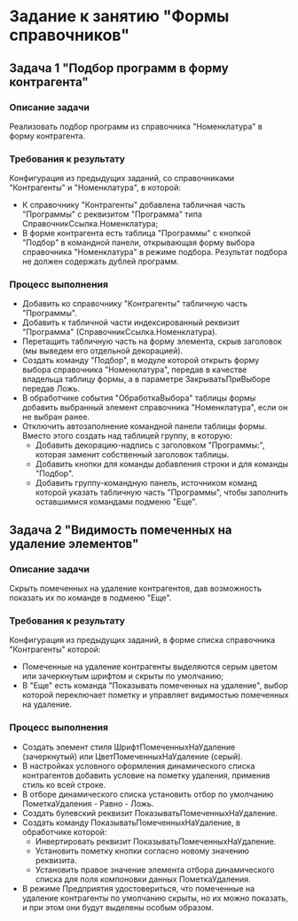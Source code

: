 # Задание к занятию "Формы справочников"

## Задача 1 "Подбор программ в форму контрагента"

### Описание задачи
Реализовать подбор программ из справочника "Номенклатура" в форму контрагента.

### Требования к результату

Конфигурация из предыдущих заданий, со справочниками "Контрагенты" и "Номенклатура", в которой:
* К справочнику "Контрагенты" добавлена табличная часть "Программы" с реквизитом "Программа" типа СправочникСсылка.Номенклатура;
* В форме контрагента есть таблица "Программы" с кнопкой "Подбор" в командной панели, открывающая форму выбора справочника "Номенклатура" в режиме подбора. Результат подбора не должен содержать дублей программ.

### Процесс выполнения

* Добавить ко справочнику "Контрагенты" табличную часть "Программы".
* Добавить к табличной части индексированный реквизит "Программа" (СправочникСсылка.Номенклатура).
* Перетащить табличную часть на форму элемента, скрыв заголовок (мы выведем его отдельной декорацией).
* Создать команду "Подбор", в модуле которой открыть форму выбора справочника "Номенклатура", передав в качестве владельца таблицу формы, а в параметре ЗакрыватьПриВыборе передав Ложь.
* В обработчике события "ОбработкаВыбора" таблицы формы добавить выбранный элемент справочника "Номенклатура", если он не выбран ранее.
* Отключить автозаполнение командной панели таблицы формы. Вместо этого создать над таблицей группу, в которую:
  * Добавить декорацию-надпись с заголовком "Программы:", которая заменит собственный заголовок таблицы.
  * Добавить кнопки для команды добавления строки и для команды "Подбор".
  * Добавить группу-командную панель, источником команд которой указать табличную часть "Программы", чтобы заполнить оставшимися командами подменю "Еще".

## Задача 2 "Видимость помеченных на удаление элементов"

### Описание задачи
Скрыть помеченных на удаление контрагентов, дав возможность показать их по команде в подменю "Еще".

### Требования к результату
Конфигурация из предыдущих заданий, в форме списка справочника "Контрагенты" которой:
* Помеченные на удаление контрагенты выделяются серым цветом или зачеркнутым шрифтом и скрыты по умолчанию;
* В "Еще" есть команда "Показывать помеченных на удаление", выбор которой переключает пометку и управляет видимостью помеченных на удаление.

### Процесс выполнения
* Создать элемент стиля ШрифтПомеченныхНаУдаление (зачеркнутый) или ЦветПомеченныхНаУдаление (серый).
* В настройках условного оформления динамического списка контрагентов добавить условие на пометку удаления, применив стиль ко всей строке.
* В отборе динамического списка установить отбор по умолчанию ПометкаУдаления - Равно - Ложь.
* Создать булевский реквизит ПоказыватьПомеченныхНаУдаление.
* Создать команду ПоказыватьПомеченныхНаУдаление, в обработчике которой:
  * Инвертировать реквизит ПоказыватьПомеченныхНаУдаление.
  * Установить пометку кнопки согласно новому значению реквизита.
  * Установить правое значение элемента отбора динамического списка для поля компоновки данных ПометкаУдаления.
* В режиме Предприятия удостовериться, что помеченные на удаление контрагенты по умолчанию скрыты, но их можно показать, и при  этом они будут выделены особым образом.
